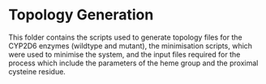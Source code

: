 # Topology Generation
This folder contains the scripts used to generate topology files for the CYP2D6 enzymes (wildtype and mutant), the minimisation scripts, which were used to minimise the system, and the input files required for the process which include the parameters of the heme group and the proximal cysteine residue.
